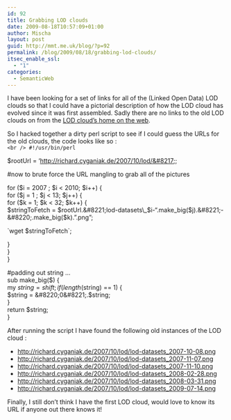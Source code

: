 ```yaml
---
id: 92
title: Grabbing LOD clouds
date: 2009-08-18T10:57:09+01:00
author: Mischa
layout: post
guid: http://mmt.me.uk/blog/?p=92
permalink: /blog/2009/08/18/grabbing-lod-clouds/
itsec_enable_ssl:
  - "1"
categories:
  - SemanticWeb
---
```

I have been looking for a set of links for all of the (Linked Open Data) LOD clouds so that I could have a pictorial description of how the LOD cloud has evolved since it was first assembled. Sadly there are no links to the old LOD clouds on from the [LOD cloud&#8217;s home on the web](http://richard.cyganiak.de/2007/10/lod/).

So I hacked together a dirty perl script to see if I could guess the URLs for the old clouds, the code looks like so :  
`<br />
#!/usr/bin/perl`

$rootUrl = &#8216;http://richard.cyganiak.de/2007/10/lod/&#8217;;

#now to brute force the URL mangling to grab all of the pictures

for ($i = 2007 ; $i < 2010; $i++) {  
for ($j = 1 ; $j < 13; $j++) {  
for ($k = 1; $k < 32; $k++) {  
$stringToFetch = $rootUrl.&#8221;lod-datasets\_$i-&#8220;.make\_big($j).&#8221;-&#8220;.make_big($k).&#8221;.png&#8221;;

\`wget $stringToFetch\`;

}  
}  
}

#padding out string &#8230;  
sub make_big($) {  
my $string = shift;  
if (length($string) == 1) {  
$string = &#8220;0&#8221;.$string;  
}  
return $string;  
}

After running the script I have found the following old instances of the LOD cloud :

  * <http://richard.cyganiak.de/2007/10/lod/lod-datasets_2007-10-08.png>
  * <http://richard.cyganiak.de/2007/10/lod/lod-datasets_2007-11-07.png>
  * <http://richard.cyganiak.de/2007/10/lod/lod-datasets_2007-11-10.png>
  * <http://richard.cyganiak.de/2007/10/lod/lod-datasets_2008-02-28.png>
  * <http://richard.cyganiak.de/2007/10/lod/lod-datasets_2008-03-31.png>
  * <http://richard.cyganiak.de/2007/10/lod/lod-datasets_2009-07-14.png>

Finally, I still don&#8217;t think I have the first LOD cloud, would love to know its URL if anyone out there knows it!
